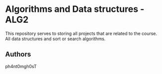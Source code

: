 # Algorithms and Data structures - ALG2
This repository serves to storing all projects that are related to the course. All data structures and sort or search algorithms.

## Authors
ph4nt0mgh0sT
